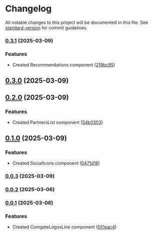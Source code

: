 # Changelog

All notable changes to this project will be documented in this file. See [standard-version](https://github.com/conventional-changelog/standard-version) for commit guidelines.

### [0.3.1](https://github.com/cothema/sjor-framework/compare/v0.3.0...v0.3.1) (2025-03-09)


### Features

* Created Recommendations component ([219bc95](https://github.com/cothema/sjor-framework/commit/219bc95669dedfa08ca4155f3fdc27a1731d2f50))

## [0.3.0](https://github.com/cothema/sjor-framework/compare/v0.2.0...v0.3.0) (2025-03-09)

## [0.2.0](https://github.com/cothema/sjor-framework/compare/v0.1.0...v0.2.0) (2025-03-09)


### Features

* Created PartnersList component ([54b0303](https://github.com/cothema/sjor-framework/commit/54b03033be99b44dc3149e7a5f9ecf3d45a870c3))

## [0.1.0](https://github.com/cothema/sjor-framework/compare/v0.0.3...v0.1.0) (2025-03-09)


### Features

* Created SocialIcons component ([0471d18](https://github.com/cothema/sjor-framework/commit/0471d185b383c295b4b77e371860434eabc80af8))

### [0.0.3](https://github.com/cothema/sjor-framework/compare/v0.0.2...v0.0.3) (2025-03-09)

### [0.0.2](https://github.com/cothema/sjor-framework/compare/v0.0.1...v0.0.2) (2025-03-06)

### [0.0.1](https://github.com/cothema/sjor-framework/commit/551eac4db04dcb585aff68080d6dfe06f019f7c1) (2025-03-06)


### Features

* Created ComgateLogosLine component ([551eac4](https://github.com/cothema/sjor-framework/commit/551eac4db04dcb585aff68080d6dfe06f019f7c1))
